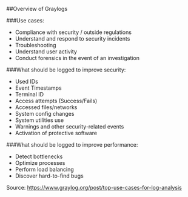 ##Overview of Graylogs


###Use cases:
* Compliance with security / outside regulations
* Understand and respond to security incidents
* Troubleshooting
* Understand user activity
* Conduct forensics in the event of an investigation


###What should be logged to improve security:
* Used IDs
* Event Timestamps
* Terminal ID
* Access attempts (Success/Fails)
* Accessed files/networks
* System config changes
* System utilities use
* Warnings and other security-related events
* Activation of protective software


###What should be logged to improve performance:
* Detect bottlenecks
* Optimize processes
* Perform load balancing
* Discover hard-to-find bugs

Source: https://www.graylog.org/post/top-use-cases-for-log-analysis


